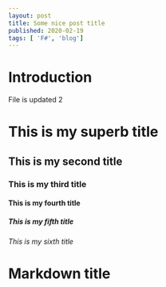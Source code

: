 ```yaml
---
layout: post
title: Some nice post title
published: 2020-02-19
tags: [ 'F#', 'blog']
---
```

# Introduction


<p>
File is updated 2
</p>

<h1> This is my superb title </h1>

<h2> This is my second title </h2>

<h3> This is my third title </h3>

<h4> This is my fourth title </h4>

<h5> This is my fifth title </h5>

<h6> This is my sixth title </h6> 

# Markdown title
  